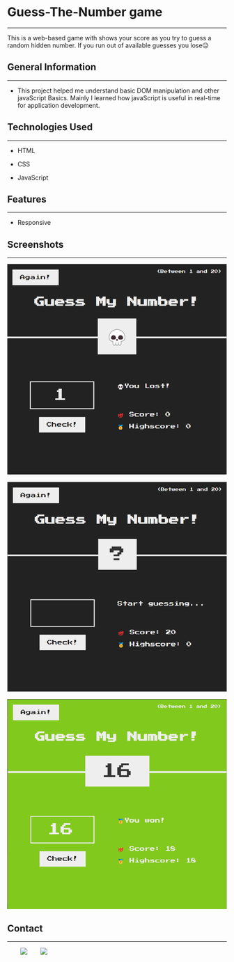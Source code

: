 <h1>Guess-The-Number game</h1>
<hr><p>This is a web-based game with shows your score as you try to guess a random hidden number. If you run out of available guesses you lose😥</p><h2>General Information</h2>
<hr><ul>
<li>This project helped me understand basic DOM manipulation and other javaScript Basics. Mainly I learned how javaScript is useful in real-time for application development.</li>
</ul><h2>Technologies Used</h2>
<hr><ul>
<li>HTML</li>
</ul><ul>
<li>CSS</li>
</ul><ul>
<li>JavaScript</li>
</ul><h2>Features</h2>
<hr><ul>
<li>Responsive</li>
</ul><h2>Screenshots</h2>
<hr><p><img src="https://github.com/si88har1h/Guess-The-Number-Game/blob/main/images/game-lost.png" alt=""></p><p><img src="https://github.com/si88har1h/Guess-The-Number-Game/blob/main/images/game-starting.png" alt=""></p><p><img src="https://github.com/si88har1h/Guess-The-Number-Game/blob/main/images/game-won.png" alt=""></p><h2>Contact</h2>
<hr><p><span style="margin-right: 30px;"></span><a href="https://www.linkedin.com/in/siddharth-mehta-2a9a30213"><img target="_blank" src="https://cdn.jsdelivr.net/gh/devicons/devicon/icons/linkedin/linkedin-original.svg" style="width: 10%;"></a><span style="margin-right: 30px;"></span><a href="https://github.com/si88har1h"><img target="_blank" src="https://cdn.jsdelivr.net/gh/devicons/devicon/icons/github/github-original.svg" style="width: 10%;"></a></p>
